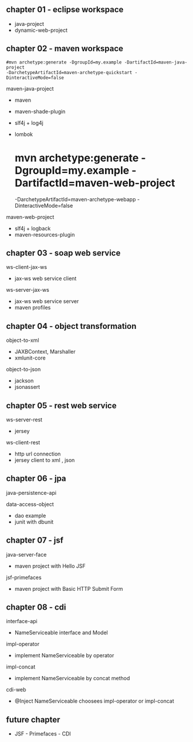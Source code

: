 ## chapter 01 - eclipse workspace
- java-project
- dynamic-web-project

## chapter 02 - maven workspace

	#mvn archetype:generate -DgroupId=my.example -DartifactId=maven-java-project  
	-DarchetypeArtifactId=maven-archetype-quickstart -DinteractiveMode=false
	
maven-java-project
- maven
- maven-shade-plugin
- slf4j + log4j
- lombok

	# mvn archetype:generate -DgroupId=my.example -DartifactId=maven-web-project 
	 -DarchetypeArtifactId=maven-archetype-webapp -DinteractiveMode=false

maven-web-project
- slf4j + logback
- maven-resources-plugin

## chapter 03 - soap web service
ws-client-jax-ws
- jax-ws web service client

ws-server-jax-ws
- jax-ws web service server
- maven profiles

## chapter 04 - object transformation
object-to-xml
- JAXBContext, Marshaller
- xmlunit-core  

object-to-json
- jackson
- jsonassert

## chapter 05 - rest web service
ws-server-rest
- jersey

ws-client-rest
- http url connection
- jersey client to xml , json

## chapter 06 - jpa
java-persistence-api

data-access-object
- dao example
- junit with dbunit 

## chapter 07 - jsf
java-server-face
- maven project with Hello JSF

jsf-primefaces
- maven project with Basic HTTP Submit Form

## chapter 08 - cdi
interface-api
- NameServiceable interface and Model

impl-operator
- implement NameServiceable by operator

impl-concat
- implement NameServiceable by concat method

cdi-web
- @Inject NameServiceable choosees impl-operator or impl-concat

## future chapter
 
- JSF - Primefaces - CDI

